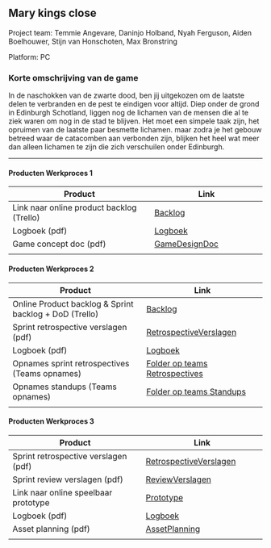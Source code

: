 ## Mary kings close
Project team:
Temmie Angevare, Daninjo Holband, Nyah Ferguson, Aiden Boelhouwer, Stijn van Honschoten, Max Bronstring

Platform:
PC

### Korte omschrijving van de game
In de naschokken van de zwarte dood, ben jij uitgekozen om de laatste delen te verbranden en de pest te eindigen voor altijd. Diep onder de grond in Edinburgh Schotland, liggen nog de lichamen van de mensen die al te ziek waren om nog in de stad te blijven. Het moet een simpele taak zijn, het opruimen van de laatste paar besmette lichamen. maar zodra je het gebouw betreed waar de catacomben aan verbonden zijn, blijken het heel wat meer dan alleen lichamen te zijn die zich verschuilen onder Edinburgh.

---
#### Producten Werkproces 1
| Product  | Link |
| ------ |  ------ |
| Link naar online product backlog (Trello) | [Backlog]
| Logboek (pdf)                             | [Logboek]
| Game concept doc (pdf)                    | [GameDesignDoc]
|<img width=500/>|<img width=300/>|
   
#### Producten Werkproces 2
| Product  | Link |
| ------ |  ------ |
| Online Product backlog & Sprint backlog + DoD (Trello)    | [Backlog]
| Sprint retrospective verslagen (pdf)                      | [RetrospectiveVerslagen]
| Logboek (pdf)                                             | [Logboek]
| Opnames sprint retrospectives (Teams opnames)             | [Folder op teams Retrospectives]
| Opnames standups (Teams opnames)                          | [Folder op teams Standups]
|<img width=500/>|<img width=300/>|
   
#### Producten Werkproces 3
| Product  | Link |
| ------ |  ------ |
| Sprint retrospective verslagen (pdf)  | [RetrospectiveVerslagen]
| Sprint review verslagen (pdf)         | [ReviewVerslagen]
| Link naar online speelbaar prototype  | [Prototype]
| Logboek (pdf)                         | [Logboek]
| Asset planning (pdf)                  | [AssetPlanning]
|<img width=500/>|<img width=300/>|

   [Backlog]: <https://trello.com/b/vSLxMTO4/mythe>
   [Logboek]: <https://docs.google.com/spreadsheets/d/1MGBmHO2QhENo406wxVqr_DyFnGyJyDaAOgBmiqLaSPk/edit?usp=sharing>
   [GameDesignDoc]: <www.google.com>
   [RetrospectiveVerslagen]: <https://drive.google.com/drive/folders/1TSEAm7DS7metiLHa4W2b-_70l-WgJAnq?usp=sharing>
   [ReviewVerslagen]: <https://github.com/BerendWeij/agp_inlever_template/blob/master/producten/ReviewVerslagen.pdf>
   [Prototype]: <https://drive.google.com/drive/folders/11-ybn4lEs43QTgSnzpt8zt6P41ff1Nul?usp=sharing>
   [Folder op teams Retrospectives]: <https://teams.microsoft.com/_#/school/files/Team%2003?threadId=19%3A6ed777786fd54bf8989d00c88233ba2c%40thread.tacv2&ctx=channel&context=Sprint%2520Retrospecives&rootfolder=%252Fteams%252FMytheGDGA1920-Team03%252FGedeelde%2520documenten%252FTeam%252003%252FSprint%2520Retrospecives>
   [Folder op teams Standups]: <https://teams.microsoft.com/_#/school/files/Team%2003?threadId=19%3A6ed777786fd54bf8989d00c88233ba2c%40thread.tacv2&ctx=channel&context=Standups&rootfolder=%252Fteams%252FMytheGDGA1920-Team03%252FGedeelde%2520documenten%252FTeam%252003%252FStandups>
   [AssetPlanning]: <www.google.com>
   
